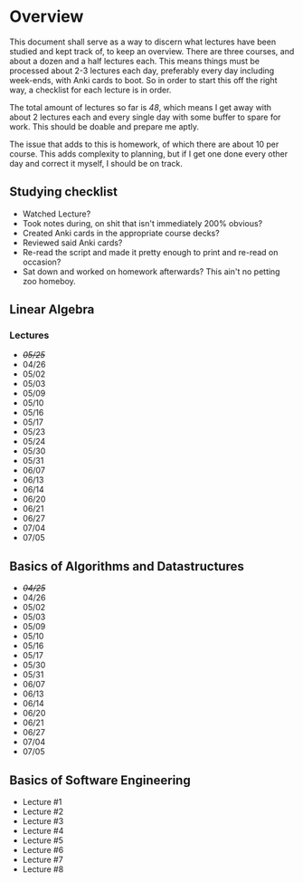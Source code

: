 # Overview
This document shall serve as a way to discern what lectures have been studied
and kept track of, to keep an overview. There are three courses, and about a
dozen and a half lectures each. This means things must be processed about 2-3
lectures each day, preferably every day including week-ends, with Anki cards to
boot. So in order to start this off the right way, a checklist for each lecture
is in order.

The total amount of lectures so far is _48_, which means I get away with about 2
lectures each and every single day with some buffer to spare for work. This
should be doable and prepare me aptly. 

The issue that adds to this is homework, of which there are about 10 per course.
This adds complexity to planning, but if I get one done every other day and
correct it myself, I should be on track. 

## Studying checklist
- Watched Lecture? 
- Took notes during, on shit that isn't immediately 200% obvious? 
- Created Anki cards in the appropriate course decks? 
- Reviewed said Anki cards? 
- Re-read the script and made it pretty enough to print and re-read on
  occasion?
- Sat down and worked on homework afterwards? This ain't no petting zoo homeboy.

## Linear Algebra
### Lectures
- *~~05/25~~*
- 04/26
- 05/02
- 05/03
- 05/09
- 05/10
- 05/16
- 05/17
- 05/23
- 05/24
- 05/30
- 05/31
- 06/07
- 06/13
- 06/14
- 06/20
- 06/21
- 06/27
- 07/04
- 07/05

## Basics of Algorithms and Datastructures
- *~~04/25~~*
- 04/26
- 05/02
- 05/03
- 05/09
- 05/10
- 05/16
- 05/17
- 05/30
- 05/31
- 06/07
- 06/13
- 06/14
- 06/20
- 06/21
- 06/27
- 07/04
- 07/05

## Basics of Software Engineering
- Lecture #1
- Lecture #2
- Lecture #3
- Lecture #4
- Lecture #5
- Lecture #6
- Lecture #7
- Lecture #8
